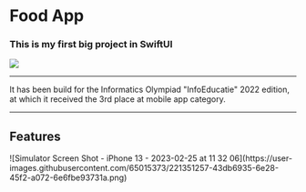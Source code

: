 <h1>Food App</h1>
<h3>This is my first big project in SwiftUI</h3>
<img src="https://user-images.githubusercontent.com/65015373/196871639-c6a2dde5-d540-4fad-921f-d5e2fff18560.jpg"/>
<hr/>
<p>It has been build for the Informatics Olympiad "InfoEducatie" 2022 edition, at which it received the 3rd place at mobile app category.</p>
<hr/>
<h2>Features</h2>
![Simulator Screen Shot - iPhone 13 - 2023-02-25 at 11 32 06](https://user-images.githubusercontent.com/65015373/221351257-43db6935-6e28-45f2-a072-6e6fbe93731a.png)

